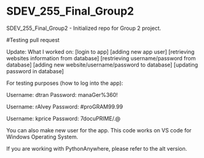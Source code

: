 # SDEV_255_Final_Group2
SDEV_255_Final_Group2 - Initialized repo for Group 2 project. 

#Testing pull request

Update:
What I worked on:
[login to app]
[adding new app user]
[retrieving websites information from database]
[restrieving username/password from database]
[adding new website/username/password to database]
[updating password in database]

For testing purposes (how to log into the app):

Username: dtran
Password: manaGer%360!

Username: rAlvey
Password: #proGRAM99.99

Username: kprice
Password: 7docuPRIME/.@

You can also make new user for the app.
This code works on VS code for Windows Operating System.

If you are working with PythonAnywhere, please refer to the alt version.
